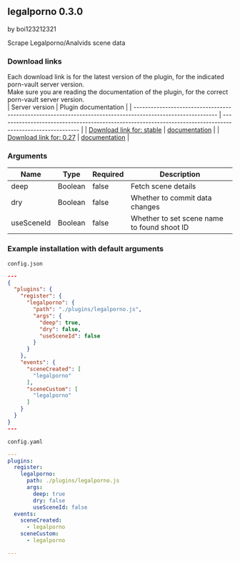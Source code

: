 ## legalporno 0.3.0

by boi123212321

Scrape Legalporno/Analvids scene data

### Download links
Each download link is for the latest version of the plugin, for the indicated porn-vault server version.  
Make sure you are reading the documentation of the plugin, for the correct porn-vault server version.  
| Server version                                                                                              | Plugin documentation                                                                                       |
| ----------------------------------------------------------------------------------------------------------- | ---------------------------------------------------------------------------------------------------------- |
| [Download link for: stable](https://raw.githubusercontent.com/porn-vault/plugins/master/dist/legalporno.js) | [documentation](https://github.com/porn-vault/porn-vault-plugins/blob/master/plugins/legalporno/README.md) |
| [Download link for: 0.27](https://raw.githubusercontent.com/porn-vault/plugins/0.27/dist/legalporno.js)     | [documentation](https://github.com/porn-vault/porn-vault-plugins/blob/0.27/plugins/legalporno/README.md)   |


### Arguments

| Name       | Type    | Required | Description                                 |
| ---------- | ------- | -------- | ------------------------------------------- |
| deep       | Boolean | false    | Fetch scene details                         |
| dry        | Boolean | false    | Whether to commit data changes              |
| useSceneId | Boolean | false    | Whether to set scene name to found shoot ID |

### Example installation with default arguments

`config.json`

```json
---
{
  "plugins": {
    "register": {
      "legalporno": {
        "path": "./plugins/legalporno.js",
        "args": {
          "deep": true,
          "dry": false,
          "useSceneId": false
        }
      }
    },
    "events": {
      "sceneCreated": [
        "legalporno"
      ],
      "sceneCustom": [
        "legalporno"
      ]
    }
  }
}
---
```

`config.yaml`

```yaml
---
plugins:
  register:
    legalporno:
      path: ./plugins/legalporno.js
      args:
        deep: true
        dry: false
        useSceneId: false
  events:
    sceneCreated:
      - legalporno
    sceneCustom:
      - legalporno

---

```
